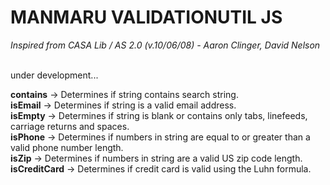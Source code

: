 MANMARU VALIDATIONUTIL JS
===============

<i>Inspired from CASA Lib / AS 2.0 (v.10/06/08) - Aaron Clinger, David Nelson</i><br><br>

under development...

<b>contains</b> -> Determines if string contains search string.<br>
<b>isEmail</b> -> Determines if string is a valid email address.<br>
<b>isEmpty</b> -> Determines if string is blank or contains only tabs, linefeeds, carriage returns and spaces.<br>
<b>isPhone</b> -> Determines if numbers in string are equal to or greater than a valid phone number length.<br>
<b>isZip</b> -> Determines if numbers in string are a valid US zip code length.<br>
<b>isCreditCard</b> -> Determines if credit card is valid using the Luhn formula.

